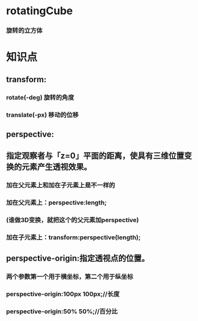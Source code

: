 # rotatingCube
### 旋转的立方体
# 知识点
## transform:
### rotate(-deg) 旋转的角度
### translate(-px) 移动的位移
## perspective:
## 指定观察者与「z=0」平面的距离，使具有三维位置变换的元素产生透视效果。
### 加在父元素上和加在子元素上是不一样的
### 加在父元素上：perspective:length;
### (谁做3D变换，就把这个的父元素加perspective)
### 加在子元素上：transform:perspective(length);
## perspective-origin:指定透视点的位置。
### 两个参数第一个用于横坐标，第二个用于纵坐标
### perspective-origin:100px 100px;//长度
### perspective-origin:50% 50%;//百分比